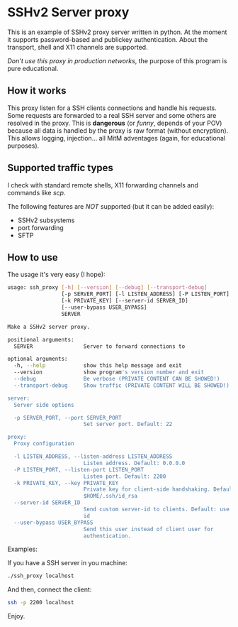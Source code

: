 # SSHv2 Server proxy

This is an example of SSHv2 proxy server written in python. At the moment it
supports password-based and publickey authentication. About the transport,
shell and X11 channels are supported.

*Don't use this proxy in production networks*, the purpose of this program
is pure educational.

## How it works

This proxy listen for a SSH clients connections and handle his requests.
Some requests are forwarded to a real SSH server and some others are
resolved in the proxy. This is **dangerous** (or _funny_, depends of your POV)
because all data is handled by the proxy is raw format (without encryption).
This allows logging, injection... all MitM adventages (again, for educational
purposes).

## Supported traffic types

I check with standard remote shells, X11 forwarding channels and commands like
_scp_.

The following features are *NOT* supported (but it can be added easily):
* SSHv2 subsystems
* port forwarding
* SFTP

## How to use

The usage it's very easy (I hope):

```bash
usage: ssh_proxy [-h] [--version] [--debug] [--transport-debug]
                 [-p SERVER_PORT] [-l LISTEN_ADDRESS] [-P LISTEN_PORT]
                 [-k PRIVATE_KEY] [--server-id SERVER_ID]
                 [--user-bypass USER_BYPASS]
                 SERVER

Make a SSHv2 server proxy.

positional arguments:
  SERVER                Server to forward connections to

optional arguments:
  -h, --help            show this help message and exit
  --version             show program's version number and exit
  --debug               Be verbose (PRIVATE CONTENT CAN BE SHOWED!)
  --transport-debug     Show traffic (PRIVATE CONTENT WILL BE SHOWED!)

server:
  Server side options

  -p SERVER_PORT, --port SERVER_PORT
                        Set server port. Default: 22

proxy:
  Proxy configuration

  -l LISTEN_ADDRESS, --listen-address LISTEN_ADDRESS
                        Listen address. Default: 0.0.0.0
  -P LISTEN_PORT, --listen-port LISTEN_PORT
                        Listen port. Default: 2200
  -k PRIVATE_KEY, --key PRIVATE_KEY
                        Private key for client-side handshaking. Default:
                        $HOME/.ssh/id_rsa
  --server-id SERVER_ID
                        Send custom server-id to clients. Default: use server
                        id
  --user-bypass USER_BYPASS
                        Send this user instead of client user for
                        authentication.
```

Examples:

If you have a SSH server in you machine:
```bash
./ssh_proxy localhost
```
And then, connect the client:
```bash
ssh -p 2200 localhost
```

Enjoy.
